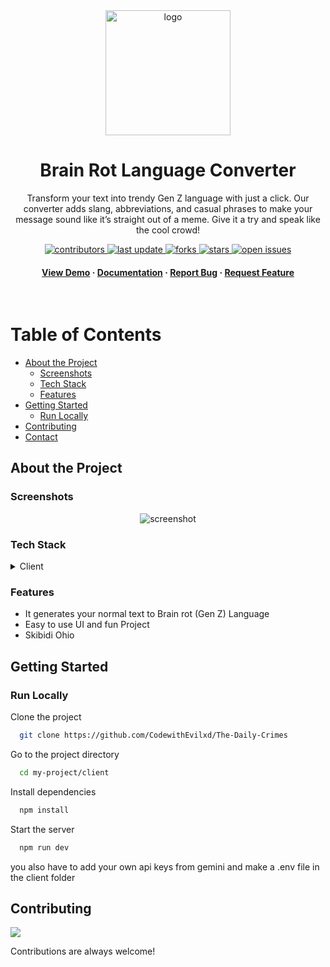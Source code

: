 
<div align="center">


  <img src="https://github.com/user-attachments/assets/7e03668f-4ab1-494d-8604-80c2f5f619cf" alt="logo" width="200" height="auto" />
  <h1>Brain Rot Language Converter</h1>
  
  <p>
Transform your text into trendy Gen Z language with just a click. Our converter adds slang, abbreviations, and casual phrases to make your message sound like it’s straight out of a meme. Give it a try and speak like the cool crowd!  </p>
  
  
<!-- Badges -->
<p>
  <a href="https://github.com/CodewithEvilxd/BrainRot-Language-Converter">
    <img src="https://img.shields.io/github/contributors/CodewithEvilxd/BrainRot-Language-Converter" alt="contributors" />
  </a>
  <a href="https://github.com/CodewithEvilxd/BrainRot-Language-Converter">
    <img src="https://img.shields.io/github/last-commit/CodewithEvilxd/BrainRot-Language-Converter" alt="last update" />
  </a>
  <a href="https://github.com/CodewithEvilxd/BrainRot-Language-Converter">
    <img src="https://img.shields.io/github/forks/CodewithEvilxd/BrainRot-Language-Converter" alt="forks" />
  </a>
  <a href="https://github.com/CodewithEvilxd/BrainRot-Language-Converter">
    <img src="https://img.shields.io/github/stars/CodewithEvilxd/BrainRot-Language-Converter" alt="stars" />
  </a>
  <a href="https://github.com/CodewithEvilxd/BrainRot-Language-Converter">
    <img src="https://img.shields.io/github/issues/CodewithEvilxd/BrainRot-Language-Converter" alt="open issues" />
  </a>
 
</p>
   
<h4>
    <a href="">View Demo</a>
  <span> · </span>
    <a href="https://github.com/CodewithEvilxd/BrainRot-Language-Converter">Documentation</a>
  <span> · </span>
    <a href="https://github.com/CodewithEvilxd/BrainRot-Language-Converter">Report Bug</a>
  <span> · </span>
    <a href="https://github.com/CodewithEvilxd/BrainRot-Language-Converter">Request Feature</a>
  </h4>
</div>

<br />

<!-- Table of Contents -->
#  Table of Contents

- [About the Project](#about-the-project)
  * [Screenshots](#screenshots)
  * [Tech Stack](#tech-stack)
  * [Features](#features)
- [Getting Started](#getting-started)
  * [Run Locally](#run-locally)
- [Contributing](#contributing)
- [Contact](#contact)

  

<!-- About the Project -->
##  About the Project


<!-- Screenshots -->
###  Screenshots

<div align="center"> 
  <img src="https://github.com/user-attachments/assets/8b068f29-6eab-47d0-9af8-0afcc4cf490a" alt="screenshot" />
</div>



<!-- TechStack -->
###  Tech Stack

<details>
  <summary>Client</summary>
  <ul>
        <li><a href="">React.js</a></li>
        <li><a href="">Javascript</a></li>
        <li><a href="">TailwindCSS</a></li>
        <li><a href="">Gemini Api</a></li>
  </ul>
</details>

<!-- Features -->
### Features

- It generates your normal text to Brain rot (Gen Z) Language
- Easy to use UI and fun Project
- Skibidi Ohio


<!-- Getting Started -->
##  Getting Started

<!-- Run Locally -->
### Run Locally

Clone the project

```bash
  git clone https://github.com/CodewithEvilxd/The-Daily-Crimes
```

Go to the project directory

```bash
  cd my-project/client
```

Install dependencies

```bash
  npm install
```

Start the server

```bash
  npm run dev
```

you also have to add your own api keys from gemini and make a .env file in the client folder

<!-- Contributing -->
## Contributing

<a href="https://github.com/CodewithEvilxd/The-Daily-Crimes/contributors">
  <img src="https://contrib.rocks/image?repo=CodewithEvilxd/The-Daily-Crimes" />
</a>


Contributions are always welcome!




